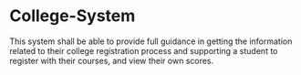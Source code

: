 # College-System
This system shall be able to provide full guidance in getting the information related to their college registration process and supporting a student to register with their courses, and view their own scores.

